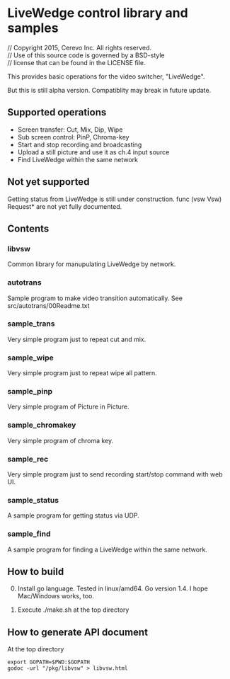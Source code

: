 # LiveWedge control library and samples

// Copyright 2015, Cerevo Inc. All rights reserved.  
// Use of this source code is governed by a BSD-style  
// license that can be found in the LICENSE file.  

This provides basic operations for the video switcher, "LiveWedge".

But this is still alpha version. Compatiblity may break in future update.

## Supported operations
* Screen transfer: Cut, Mix, Dip, Wipe
* Sub screen control: PinP, Chroma-key
* Start and stop recording and broadcasting
* Upload a still picture and use it as ch.4 input source
* Find LiveWedge within the same network

## Not yet supported
Getting status from LiveWedge is still under construction. func (vsw Vsw) Request* are not yet fully documented.

## Contents
### libvsw
Common library for manupulating LiveWedge by network.

### autotrans
Sample program to make video transition automatically. See src/autotrans/00Readme.txt

### sample_trans
Very simple program just to repeat cut and mix.

### sample_wipe
Very simple program just to repeat wipe all pattern. 

### sample_pinp
Very simple program of Picture in Picture. 

### sample_chromakey
Very simple program of chroma key. 

### sample_rec
Very simple program just to send recording start/stop command with web UI.

### sample_status
A sample program for getting status via UDP.

### sample_find
A sample program for finding a LiveWedge within the same network.

## How to build

0. Install go language.
Tested in linux/amd64. Go version 1.4. I hope Mac/Windows works, too.

1. Execute ./make.sh at the top directory

## How to generate API document

At the top directory

    export GOPATH=$PWD:$GOPATH
    godoc -url "/pkg/libvsw" > libvsw.html
